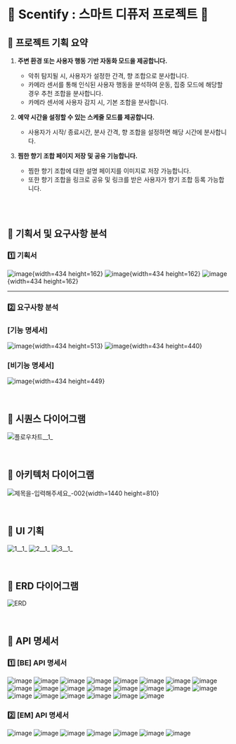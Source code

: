 # 💜 Scentify : 스마트 디퓨저 프로젝트 💜

## 📌 프로젝트 기획 요약

1. **주변 환경 또는 사용자 행동 기반 자동화 모드을 제공합니다.**

   - 악취 탐지될 시, 사용자가 설정한 간격, 향 조합으로 분사합니다.
   - 카메라 센서를 통해 인식된 사용자 행동을 분석하여 운동, 집중 모드에 해당할 경우 추천 조합을 분사합니다.
   - 카메라 센서에 사용자 감지 시, 기본 조합을 분사합니다.

2. **예약 시간을 설정할 수 있는 스케줄 모드를 제공합니다.**

   - 사용자가 시작/ 종료시간, 분사 간격, 향 조합을 설정하면 해당 시간에 분사합니다.

3. **찜한 향기 조합 페이지 저장 및 공유 기능합니다.**
   - 찜한 향기 조합에 대한 설명 페이지를 이미지로 저장 가능합니다.
   - 또한 향기 조합을 링크로 공유 및 링크를 받은 사용자가 향기 조합 등록 가능합니다.

<br>

<br>

## 📌 기획서 및 요구사항 분석

### 1️⃣ 기획서

![image](/uploads/6c83953a8e0fc12d0d145f7576724bc4/image.png){width=434 height=162}
![image](/uploads/661ca29ea486c53180be1e4e48ca9276/image.png){width=434 height=162}
![image](/uploads/e7e18582a2f99835c172c14f1284b7e7/image.png){width=434 height=162}

---

### 2️⃣ 요구사항 분석

### **[기능 명세서]**

![image](/uploads/706bddf2796238e110e9fa15bdf2f22b/image.png){width=434 height=513}
![image](/uploads/6583f0713f3e4133c8c43b71d55e08b8/image.png){width=434 height=440}

### **[비기능 명세서]**

![image](/uploads/1d4daef782b7037dc4d44817a698de3f/image.png){width=434 height=449}

<br>

## 📌 시퀀스 다이어그램

![플로우차트__1_](/uploads/3b851b6ce0faef01896a6dfe439e99f0/플로우차트__1_.png)

<br>

## 📌 아키텍처 다이어그램

![제목을-입력해주세요_-002](/uploads/77893ad96877a18c95373934d64eb897/제목을-입력해주세요_-002.png){width=1440 height=810}

<br>

## 📌 UI 기획

![1__1_](/uploads/9e62a0fdb450fdd06c0943cc12b2662b/1__1_.png)
![2__1_](/uploads/e29f79ab3518faab66d5e7b66c0ba148/2__1_.png)
![3__1_](/uploads/f932b93a63f39811609a3ea44cd901f5/3__1_.png)

<br>

## 📌 ERD 다이어그램

![ERD](exec/ERD.png)

<br>

## 📌 API 명세서

### 1️⃣ [BE] API 명세서

![image](exec/API명세서/BE-1.png)
![image](exec/API명세서/BE-2.png)
![image](exec/API명세서/BE-3.png)
![image](exec/API명세서/BE-4.png)
![image](exec/API명세서/BE-5.png)
![image](exec/API명세서/BE-6.png)
![image](exec/API명세서/BE-7.png)
![image](exec/API명세서/BE-8.png)
![image](exec/API명세서/BE-9.png)
![image](exec/API명세서/BE-10.png)
![image](exec/API명세서/BE-11.png)
![image](exec/API명세서/BE-12.png)
![image](exec/API명세서/BE-13.png)
![image](exec/API명세서/BE-14.png)
![image](exec/API명세서/BE-15.png)
![image](exec/API명세서/BE-16.png)
![image](exec/API명세서/BE-17.png)
![image](exec/API명세서/BE-18.png)
![image](exec/API명세서/BE-19.png)
![image](exec/API명세서/BE-20.png)
![image](exec/API명세서/BE-21.png)
![image](exec/API명세서/BE-22.png)

### 2️⃣ [EM] API 명세서

![image](exec/API명세서/EM-1.png)
![image](exec/API명세서/EM-2.png)
![image](exec/API명세서/EM-3.png)
![image](exec/API명세서/EM-4.png)
![image](exec/API명세서/EM-5.png)
![image](exec/API명세서/EM-6.png)
![image](exec/API명세서/EM-7.png)
